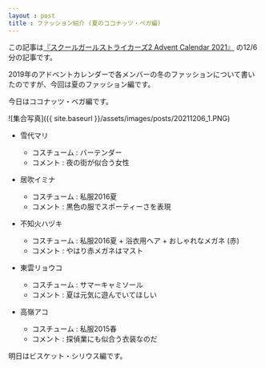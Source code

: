 ```yaml
---
layout : post
title : ファッション紹介 (夏のココナッツ・ベガ編)
---
```


この記事は[『スクールガールストライカーズ2 Advent Calendar 2021』](https://adventar.org/calendars/6322) の12/6分の記事です。

2019年のアドベントカレンダーで各メンバーの冬のファッションについて書いたのですが、今回は夏のファッション編です。

今日はココナッツ・ベガ編です。

![集合写真]({{ site.baseurl }}/assets/images/posts/20211206_1.PNG)

- 雪代マリ
  - コスチューム : バーテンダー
  - コメント : 夜の街が似合う女性

- 居吹イミナ
    - コスチューム : 私服2016夏
    - コメント : 黒色の服でスポーティーさを表現
  
- 不知火ハヅキ
    - コスチューム : 私服2016夏 + 浴衣用ヘア + おしゃれなメガネ (赤)
    - コメント : やはり赤メガネはマスト
  
- 東雲リョウコ
  - コスチューム : サマーキャミソール
  - コメント : 夏は元気に遊んでいてほしい
  
- 高嶺アコ
  - コスチューム : 私服2015春
  - コメント : 探偵業にも似合う衣装なのだ
  

明日はビスケット・シリウス編です。
